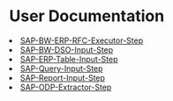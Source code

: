 # User Documentation
<list  type="bullet">
<li><a href="SAP-BW-ERP-RFC-Executor-Step.md">SAP-BW-ERP-RFC-Executor-Step</a>
</li>
<li><a href="SAP-BW-DSO-Input-Step.md">SAP-BW-DSO-Input-Step</a>
</li>
<li><a href="SAP-ERP-Table-Input-Step.md">SAP-ERP-Table-Input-Step</a>
</li>
<li><a href="SAP-Query-Input-Step.md">SAP-Query-Input-Step</a>
</li>
<li><a href="SAP-Report-Input-Step.md">SAP-Report-Input-Step</a>
</li>
<li><a href="SAP-ODP-Extractor-Step.md">SAP-ODP-Extractor-Step</a>
</li>
</list>
